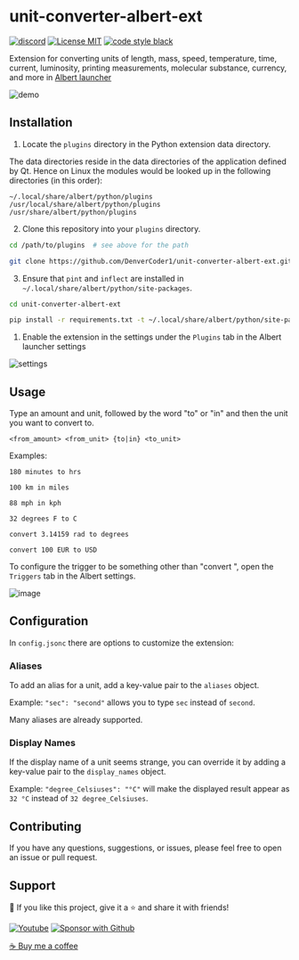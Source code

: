 # unit-converter-albert-ext

[![discord](https://custom-icon-badges.herokuapp.com/discord/819650821314052106?color=5865F2&logo=discord-outline&logoColor=white "Dev Pro Tips Discussion & Support Server")](https://discord.gg/fPrdqh3Zfu)
[![License MIT](https://custom-icon-badges.herokuapp.com/github/license/DenverCoder1/unit-converter-albert-ext.svg?logo=repo)](https://github.com/DenverCoder1/unit-converter-albert-ext/blob/main/LICENSE)
[![code style black](https://custom-icon-badges.herokuapp.com/badge/code%20style-black-black.svg?logo=black-b&logoColor=white)](https://github.com/psf/black)

Extension for converting units of length, mass, speed, temperature, time, current, luminosity, printing measurements, molecular substance, currency, and more in [Albert launcher](https://albertlauncher.github.io/)

![demo](https://user-images.githubusercontent.com/20955511/147166860-2550fe42-ba6f-4ae6-a305-5e5ed26b606b.gif)

## Installation

1. Locate the `plugins` directory in the Python extension data directory.

The data directories reside in the data directories of the application defined by Qt. Hence on Linux the modules would be looked up in the following directories (in this order):

```
~/.local/share/albert/python/plugins
/usr/local/share/albert/python/plugins
/usr/share/albert/python/plugins
```

2. Clone this repository into your `plugins` directory.

```bash
cd /path/to/plugins  # see above for the path

git clone https://github.com/DenverCoder1/unit-converter-albert-ext.git
```

3. Ensure that `pint` and `inflect` are installed in `~/.local/share/albert/python/site-packages`.

```bash
cd unit-converter-albert-ext

pip install -r requirements.txt -t ~/.local/share/albert/python/site-packages
```

1. Enable the extension in the settings under the `Plugins` tab in the Albert launcher settings

![settings](https://user-images.githubusercontent.com/20955511/211470845-1c23dcd7-d81a-49ed-ab37-7c52d8bfb6c1.png)

## Usage

Type an amount and unit, followed by the word "to" or "in" and then the unit you want to convert to.

`<from_amount> <from_unit> {to|in} <to_unit>`

Examples:

`180 minutes to hrs`

`100 km in miles`

`88 mph in kph`

`32 degrees F to C`

`convert 3.14159 rad to degrees`

`convert 100 EUR to USD`

To configure the trigger to be something other than "convert ", open the `Triggers` tab in the Albert settings.

![image](https://user-images.githubusercontent.com/20955511/211632106-981ce5a8-0311-47d5-aefe-3ab9d669fc3f.png)

## Configuration

In `config.jsonc` there are options to customize the extension:

### Aliases

To add an alias for a unit, add a key-value pair to the `aliases` object.

Example: `"sec": "second"` allows you to type `sec` instead of `second`.

Many aliases are already supported.

### Display Names

If the display name of a unit seems strange, you can override it by adding a key-value pair to the `display_names` object.

Example: `"degree_Celsiuses": "°C"` will make the displayed result appear as `32 °C` instead of `32 degree_Celsiuses`.

## Contributing

If you have any questions, suggestions, or issues, please feel free to open an issue or pull request.

## Support

💙 If you like this project, give it a ⭐ and share it with friends!

<p align="left">
  <a href="https://www.youtube.com/channel/UCipSxT7a3rn81vGLw9lqRkg?sub_confirmation=1"><img alt="Youtube" title="Youtube" src="https://custom-icon-badges.herokuapp.com/badge/-Subscribe-red?style=for-the-badge&logo=video&logoColor=white"/></a>
  <a href="https://github.com/sponsors/DenverCoder1"><img alt="Sponsor with Github" title="Sponsor with Github" src="https://custom-icon-badges.herokuapp.com/badge/-Sponsor-ea4aaa?style=for-the-badge&logo=heart&logoColor=white"/></a>
</p>

[☕ Buy me a coffee](https://ko-fi.com/jlawrence)